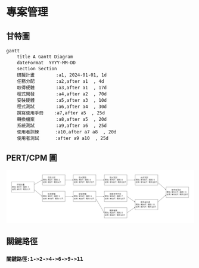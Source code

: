 # 專案管理

## 甘特圖
```mermaid
gantt
    title A Gantt Diagram
    dateFormat  YYYY-MM-DD
    section Section
    研擬計畫        :a1, 2024-01-01, 1d
    任務分配        :a2,after a1  , 4d
    取得硬體        :a3,after a1  , 17d
    程式開發        :a4,after a2  , 70d
    安裝硬體        :a5,after a3  , 10d
    程式測試        :a6,after a4  , 30d
    撰寫使用手冊    :a7,after a5  , 25d
    轉換檔案        :a8,after a5  , 20d
    系統測試        :a9,after a6  , 25d
    使用者訓練      :a10,after a7 a8  , 20d
    使用者測試      :after a9 a10  , 25d            
```
## PERT/CPM 圖

![PERT](PERT_CPM.png)

## 關鍵路徑

### `關鍵路徑:1->2->4->6->9->11`
